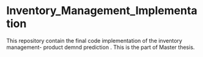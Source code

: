 # Inventory_Management_Implementation
This repository contain the final code implementation of the inventory management- product demnd prediction . This is the part of Master thesis.
